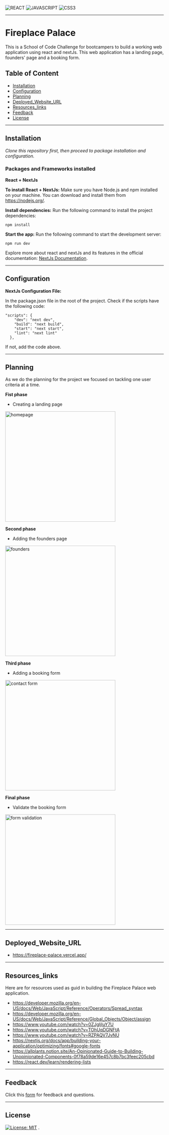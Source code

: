 
![REACT](https://img.shields.io/badge/React-20232A?style=for-the-badge&logo=react&logoColor=61DAFB)
 ![JAVASCRIPT](https://img.shields.io/badge/JavaScript-323330?style=for-the-badge&logo=javascript&logoColor=F7DF1E)
 ![CSS3](https://img.shields.io/badge/CSS3-1572B6?style=for-the-badge&logo=css3&logoColor=white)

----- 

# Fireplace Palace
  This is a School of Code Challenge for bootcampers to build a working web application using react and nextJs. This web application has a landing page, founders' page and a booking form.  

## Table of Content 
- [Installation](#Installation)
- [Configuration](#Configuration)
- [Planning](#Planning)
- [Deployed_Website_URL](#Deployed_Website_URL)
- [Resources_links](#Resources_links)
- [Feedback](#Feedback)
- [License](#License)

----- 
## Installation 
 _Clone this repository first, then proceed to package installation and configuration._ 

### Packages and Frameworks installed 
 __React + NextJs__

__To install React + NextJs:__ 
Make sure you have Node.js and npm installed on your machine. You can download and install them from https://nodejs.org/.

__Install dependencies:__ Run the following command to install the project dependencies:

```
npm install
```
__Start the app:__ Run the following command to start the development server:
```
npm run dev
```
Explore more about react and nextJs and its features in the official documentation: [NextJs Documentation](https://nextjs.org/docs). 

----- 

## Configuration

__NextJs Configuration File:__

In the package.json file in the root of the project. Check if the scripts have the following code:

```
"scripts": {
    "dev": "next dev",
    "build": "next build",
    "start": "next start",
    "lint": "next lint"
  },
```
If not, add the code above.

-----  

## Planning
 As we do the planning for the project we focused on tackling one user criteria at a time.


 **Fist phase**
  - Creating a landing page


<img width="350" src="app/src/images/Home-Mobile.png" alt="homepage"/>


 **Second phase**
  - Adding the founders page

<img width="350" src="app/src/images/foundersImage/Founders-Mobile.png" alt="founders"/>


 **Third phase**
  - Adding a booking form

<img width="350" src="app/src/images/Bookings Form - Simple.png" alt="contact form"/>



 **Final phase**
  - Validate the booking form

<img width="350" src="app/src/images/Bookings Form - Complex.png" alt="form validation"/>

----- 

## Deployed_Website_URL

- https://fireplace-palace.vercel.app/ 


----- 

## Resources_links

Here are for resources used as guid in building the Fireplace Palace web application.
- https://developer.mozilla.org/en-US/docs/Web/JavaScript/Reference/Operators/Spread_syntax 
- https://developer.mozilla.org/en-US/docs/Web/JavaScript/Reference/Global_Objects/Object/assign 
- https://www.youtube.com/watch?v=0ZJgIjIuY7U 
- https://www.youtube.com/watch?v=TOhUqDGNFtA 
- https://www.youtube.com/watch?v=RZPAQV7JvNU
- https://nextjs.org/docs/app/building-your-application/optimizing/fonts#google-fonts 
- https://allplants.notion.site/An-Opinionated-Guide-to-Building-Unopinionated-Components-0f78a59de16e457c8b7bc3feec205cbd 
- https://react.dev/learn/rendering-lists 

----- 
## Feedback

Click this [form](https://soc-hackathon-feedback.netlify.app/) for feedback and questions.

----- 
## License
[![License: MIT](https://img.shields.io/badge/License-MIT-yellow.svg)](https://opensource.org/licenses/MIT) .
